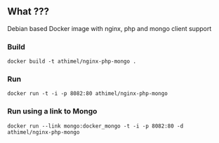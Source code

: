 ## What ???

Debian based Docker image with nginx, php and mongo client support

### Build

```
docker build -t athimel/nginx-php-mongo .
```

### Run

```
docker run -t -i -p 8082:80 athimel/nginx-php-mongo
```

### Run using a link to Mongo

```
docker run --link mongo:docker_mongo -t -i -p 8082:80 -d athimel/nginx-php-mongo
```
